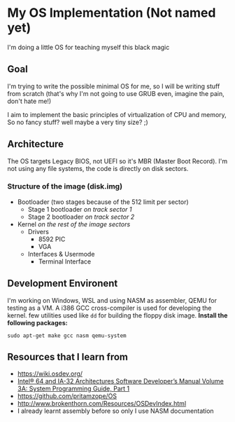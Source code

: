 # My OS Implementation (Not named yet)
I'm doing a little OS for teaching myself this black magic

## Goal
I'm trying to write the possible minimal OS for me, so I will be writing stuff from scratch (that's why I'm not going to use GRUB even, imagine the pain, don't hate me!) 

I aim to implement the basic principles of virtualization of CPU and memory, So no fancy stuff? well maybe a very tiny size? ;)

## Architecture
The OS targets Legacy BIOS, not UEFI so it's MBR (Master Boot Record). I'm not using any file systems, the code is directly on disk sectors.

### Structure of the image (disk.img)
* Bootloader (two stages because of the 512 limit per sector)
    * Stage 1 bootloader *on track sector 1*
    * Stage 2 bootloader *on track sector 2*
* Kernel  *on the rest of the image sectors*
    * Drivers
        * 8592 PIC
        * VGA
    * Interfaces & Usermode
        * Terminal Interface


## Development Environent
I'm working on Windows, WSL and using NASM as assembler, QEMU for testing as a VM. A i386 GCC cross-compiler is used for developing the kernel. few utilities used like `dd` for building the floppy disk image.
**Install the following packages:**

`sudo apt-get make gcc nasm qemu-system`


## Resources that I learn from
* https://wiki.osdev.org/ 
* [Intel® 64 and IA-32 Architectures Software Developer’s Manual Volume 3A: System Programming Guide, Part 1](https://www.intel.com/content/www/us/en/architecture-and-technology/64-ia-32-architectures-software-developer-vol-3a-part-1-manual.html)
* https://github.com/pritamzope/OS
* http://www.brokenthorn.com/Resources/OSDevIndex.html
* I already learnt assembly before so only I use NASM documentation
